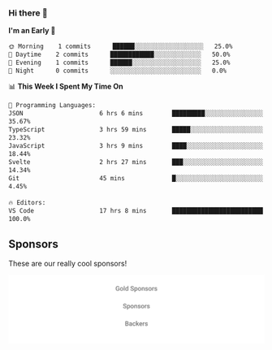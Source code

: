 ### Hi there 👋

<!--
**alexanderniebuhr/alexanderniebuhr** is a ✨ _special_ ✨ repository because its `README.md` (this file) appears on your GitHub profile.

Here are some ideas to get you started:

- 🔭 I’m currently working on ...
- 🌱 I’m currently learning ...
- 👯 I’m looking to collaborate on ...
- 🤔 I’m looking for help with ...
- 💬 Ask me about ...
- 📫 How to reach me: ...
- 😄 Pronouns: ...
- ⚡ Fun fact: ...
-->

<!--START_SECTION:waka-->
**I'm an Early 🐤** 

```text
🌞 Morning    1 commits      ██████░░░░░░░░░░░░░░░░░░░   25.0% 
🌆 Daytime    2 commits      ████████████░░░░░░░░░░░░░   50.0% 
🌃 Evening    1 commits      ██████░░░░░░░░░░░░░░░░░░░   25.0% 
🌙 Night      0 commits      ░░░░░░░░░░░░░░░░░░░░░░░░░   0.0%

```


📊 **This Week I Spent My Time On** 

```text
💬 Programming Languages: 
JSON                     6 hrs 6 mins        █████████░░░░░░░░░░░░░░░░   35.67% 
TypeScript               3 hrs 59 mins       █████░░░░░░░░░░░░░░░░░░░░   23.32% 
JavaScript               3 hrs 9 mins        ████░░░░░░░░░░░░░░░░░░░░░   18.44% 
Svelte                   2 hrs 27 mins       ███░░░░░░░░░░░░░░░░░░░░░░   14.34% 
Git                      45 mins             █░░░░░░░░░░░░░░░░░░░░░░░░   4.45%

🔥 Editors: 
VS Code                  17 hrs 8 mins       █████████████████████████   100.0%

```


<!--END_SECTION:waka-->

## Sponsors

These are our really cool sponsors!

<!-- sponsors -->

<!-- sponsors -->

<p align="center">
  <a href="https://github.com/sponsors/alexanderniebuhr">
    <img src='./sponsors.svg'/>
  </a>
</p>
